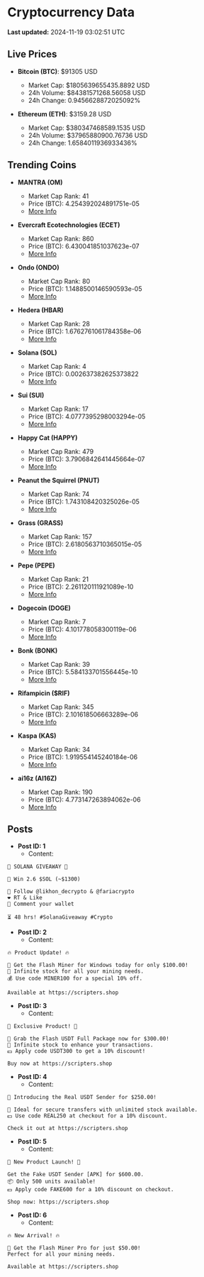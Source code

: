 # Cryptocurrency Data

**Last updated:** 2024-11-19 03:02:51 UTC

## Live Prices
- **Bitcoin (BTC)**: $91305 USD
  - Market Cap: $1805639655435.8892 USD
  - 24h Volume: $84381571268.56058 USD
  - 24h Change: 0.9456628872025092%

- **Ethereum (ETH)**: $3159.28 USD
  - Market Cap: $380347468589.1535 USD
  - 24h Volume: $37965880900.76736 USD
  - 24h Change: 1.6584011936933436%

## Trending Coins
- **MANTRA (OM)**
  - Market Cap Rank: 41
  - Price (BTC): 4.254392024891751e-05
  - [More Info](https://www.coingecko.com/en/coins/mantra)

- **Evercraft Ecotechnologies (ECET)**
  - Market Cap Rank: 860
  - Price (BTC): 6.430041851037623e-07
  - [More Info](https://www.coingecko.com/en/coins/evercraft-ecotechnologies)

- **Ondo (ONDO)**
  - Market Cap Rank: 80
  - Price (BTC): 1.1488500146590593e-05
  - [More Info](https://www.coingecko.com/en/coins/ondo)

- **Hedera (HBAR)**
  - Market Cap Rank: 28
  - Price (BTC): 1.6762761061784358e-06
  - [More Info](https://www.coingecko.com/en/coins/hedera)

- **Solana (SOL)**
  - Market Cap Rank: 4
  - Price (BTC): 0.002637382625373822
  - [More Info](https://www.coingecko.com/en/coins/solana)

- **Sui (SUI)**
  - Market Cap Rank: 17
  - Price (BTC): 4.0777395298003294e-05
  - [More Info](https://www.coingecko.com/en/coins/sui)

- **Happy Cat (HAPPY)**
  - Market Cap Rank: 479
  - Price (BTC): 3.7906842641445664e-07
  - [More Info](https://www.coingecko.com/en/coins/happycat)

- **Peanut the Squirrel (PNUT)**
  - Market Cap Rank: 74
  - Price (BTC): 1.743108420325026e-05
  - [More Info](https://www.coingecko.com/en/coins/peanut-the-squirrel)

- **Grass (GRASS)**
  - Market Cap Rank: 157
  - Price (BTC): 2.6180563710365015e-05
  - [More Info](https://www.coingecko.com/en/coins/grass)

- **Pepe (PEPE)**
  - Market Cap Rank: 21
  - Price (BTC): 2.261120111921089e-10
  - [More Info](https://www.coingecko.com/en/coins/pepe)

- **Dogecoin (DOGE)**
  - Market Cap Rank: 7
  - Price (BTC): 4.101778058300119e-06
  - [More Info](https://www.coingecko.com/en/coins/dogecoin)

- **Bonk (BONK)**
  - Market Cap Rank: 39
  - Price (BTC): 5.584133701556445e-10
  - [More Info](https://www.coingecko.com/en/coins/bonk)

- **Rifampicin ($RIF)**
  - Market Cap Rank: 345
  - Price (BTC): 2.101618506663289e-06
  - [More Info](https://www.coingecko.com/en/coins/rifampicin)

- **Kaspa (KAS)**
  - Market Cap Rank: 34
  - Price (BTC): 1.919554145240184e-06
  - [More Info](https://www.coingecko.com/en/coins/kaspa)

- **ai16z (AI16Z)**
  - Market Cap Rank: 190
  - Price (BTC): 4.773147263894062e-06
  - [More Info](https://www.coingecko.com/en/coins/ai16z)

## Posts
- **Post ID: 1**
  - Content:
```
🚀 SOLANA GIVEAWAY 🚀

🎁 Win 2.6 $SOL (~$1300)

🤝 Follow @likhon_decrypto & @fariacrypto
❤️ RT & Like
💬 Comment your wallet

⏳ 48 hrs! #SolanaGiveaway #Crypto
```

- **Post ID: 2**
  - Content:
```
🔥 Product Update! 🔥

🚀 Get the Flash Miner for Windows today for only $100.00!
🔋 Infinite stock for all your mining needs.
💰 Use code MINER100 for a special 10% off.

Available at https://scripters.shop
```

- **Post ID: 3**
  - Content:
```
🎁 Exclusive Product! 🎁

💸 Grab the Flash USDT Full Package now for $300.00!
🎉 Infinite stock to enhance your transactions.
💵 Apply code USDT300 to get a 10% discount!

Buy now at https://scripters.shop
```

- **Post ID: 4**
  - Content:
```
💎 Introducing the Real USDT Sender for $250.00!

💼 Ideal for secure transfers with unlimited stock available.
💵 Use code REAL250 at checkout for a 10% discount.

Check it out at https://scripters.shop
```

- **Post ID: 5**
  - Content:
```
🚀 New Product Launch! 🚀

Get the Fake USDT Sender [APK] for $600.00.
📦 Only 500 units available!
💵 Apply code FAKE600 for a 10% discount on checkout.

Shop now: https://scripters.shop
```

- **Post ID: 6**
  - Content:
```
🔥 New Arrival! 🔥

💸 Get the Flash Miner Pro for just $50.00!
Perfect for all your mining needs.

Available at https://scripters.shop
```

